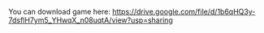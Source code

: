You can download game here: https://drive.google.com/file/d/1b6qHQ3y-7dsflH7ym5_YHwqX_n08uqtA/view?usp=sharing
